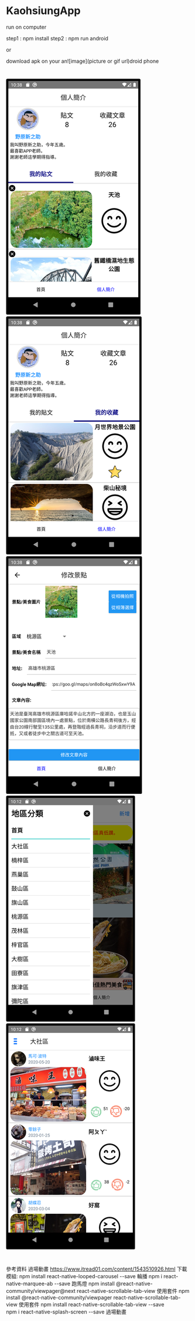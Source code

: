 # KaohsiungApp
run on computer 

step1 : npm install
step2 : npm run android

or

download apk on your an![image](picture or gif url)droid phone

#
![image](https://github.com/C107156116/KaohsiungApp/blob/main/image/image1.png)
![image](https://github.com/C107156116/KaohsiungApp/blob/main/image/image2.png)
![image](https://github.com/C107156116/KaohsiungApp/blob/main/image/image3.png)
![image](https://github.com/C107156116/KaohsiungApp/blob/main/image/image4.png)
![image](https://github.com/C107156116/KaohsiungApp/blob/main/image/image5.png)



#
參考資料 
過場動畫 https://www.itread01.com/content/1543510926.html
下載模組:
npm install react-native-looped-carousel --save  輪播
npm i react-native-marquee-ab --save	跑馬燈
npm install @react-native-community/viewpager@next  react-native-scrollable-tab-view 使用套件
npm install @react-native-community/viewpager	react-native-scrollable-tab-view 使用套件
npm install react-native-scrollable-tab-view --save  
npm i react-native-splash-screen --save 過場動畫














